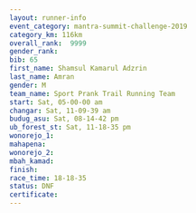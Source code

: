 ```yaml
---
layout: runner-info 
event_category: mantra-summit-challenge-2019 
category_km: 116km 
overall_rank:  9999
gender_rank: 
bib: 65
first_name: Shamsul Kamarul Adzrin
last_name: Amran
gender: M
team_name: Sport Prank Trail Running Team
start: Sat, 05-00-00 am
changar: Sat, 11-09-39 am
budug_asu: Sat, 08-14-42 pm
ub_forest_st: Sat, 11-18-35 pm
wonorejo_1: 
mahapena: 
wonorejo_2: 
mbah_kamad: 
finish: 
race_time: 18-18-35
status: DNF
certificate: 
---
```

